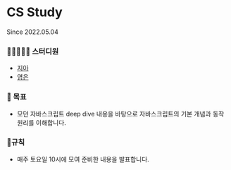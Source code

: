 # CS Study

Since 2022.05.04

### 👩🏼‍🤝‍👩🏼 스터디원

- [지아](https://github.com/yujiah-github)
- [영은](https://github.com/yeun38)

### 📖 목표

- 모던 자바스크립트 deep dive 내용을 바탕으로 자바스크립트의 기본 개념과 동작 원리를 이해합니다.

### 📝규칙

- 매주 토요일 10시에 모여 준비한 내용을 발표합니다.
